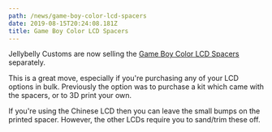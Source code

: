 ```yaml
---
path: /news/game-boy-color-lcd-spacers
date: 2019-08-15T20:24:08.181Z
title: Game Boy Color LCD Spacers
---
```

Jellybelly Customs are now selling the [Game Boy Color LCD Spacers](http://www.jellybellycustoms.com/index.php?route=product/product&product_id=115) separately. 

This is a great move, especially if you're purchasing any of your LCD options in bulk. Previously the option was to purchase a kit which came with the spacers, or to 3D print your own.

If you're using the Chinese LCD then you can leave the small bumps on the printed spacer. However, the other LCDs require you to sand/trim these off.

